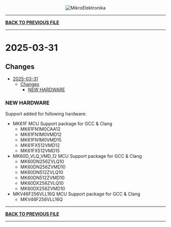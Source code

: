 <p align="center">
  <img src="http://www.mikroe.com/img/designs/beta/logo_small.png?raw=true" alt="MikroElektronika"/>
</p>

---

**[BACK TO PREVIOUS FILE](../changelog.md)**

---

# 2025-03-31

## Changes

- [2025-03-31](#2025-03-31)
  - [Changes](#changes)
    - [NEW HARDWARE](#new-hardware)

### NEW HARDWARE

Support added for following hardware:

+ MK61F MCU Support package for GCC & Clang
  + MK61FN1M0CAA12
  + MK61FN1M0VMD12
  + MK61FN1M0VMD15
  + MK61FX512VMD12
  + MK61FX512VMD15
+ MK60D_VLQ_VMD_12 MCU Support package for GCC & Clang
  + MK60DN256ZVLQ10
  + MK60DN256ZVMD10
  + MK60DN512ZVLQ10
  + MK60DN512ZVMD10
  + MK60DX256ZVLQ10
  + MK60DX256ZVMD10
+ MKV46F256VLL16Q MCU Support package for GCC & Clang
  + MKV46F256VLL16Q

---

**[BACK TO PREVIOUS FILE](../changelog.md)**

---
